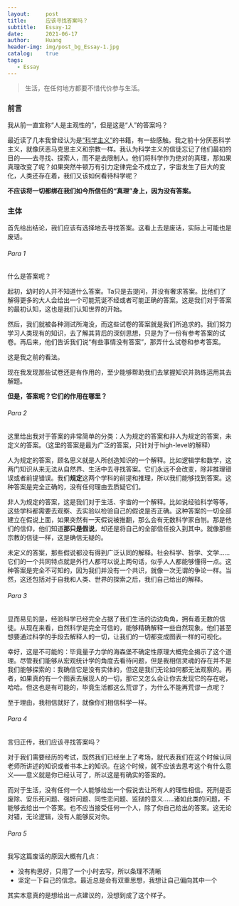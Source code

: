 ```yaml
---
layout:     post
title:      应该寻找答案吗？
subtitle:   Essay-12
date:       2021-06-17
author:     Huang
header-img: img/post_bg_Essay-1.jpg
catalog:    true
tags:
   - Essay
---
```


> 生活，在任何地方都要不惜代价参与生活。

### 前言

我从前一直宣称“人是主观性的”，但是这是“人”的答案吗？

最近读了几本我曾经认为是[“科学主义”](https://zh.wikipedia.org/zh-hans/%E7%A7%91%E5%AD%A6%E4%B8%BB%E4%B9%89)的书籍，有一些感触。我之前十分厌恶科学主义，就像厌恶马克思主义和宗教一样。我认为科学主义的信徒忘记了他们最初的目的——去寻找、探索人，而不是去限制人。他们将科学作为绝对的真理，那如果真理改变了呢？如果突然牛顿万有引力定律完全不成立了，宇宙发生了巨大的变化，人类还存在着，我们又该如何看待科学呢？

**不应该将一切都绑在我们如今所信任的“真理”身上，因为没有答案。**

### 主体

首先给出结论，我们应该有选择地去寻找答案。这看上去是废话，实际上可能也是废话。

###### Para 1

什么是答案呢？

起初，幼时的人并不知道什么答案。Ta只是去提问，并没有奢求答案。比他们了解得更多的大人会给出一个可能荒诞不经或者可能正确的答案。这是我们对于答案的最初认知，这也是我们认知世界的开始。

然后，我们就被各种测试所淹没，而这些试卷的答案就是我们所追求的。我们努力学习人类现有的知识，去了解其背后的深刻思想，只是为了一份有参考答案的试卷。再后来，他们告诉我们说“有些事情没有答案”，那弄什么试卷和参考答案。

这是我之前的看法。

现在我发现那些试卷还是有作用的，至少能够帮助我们去掌握知识并熟练运用其去解题。

**但是，答案呢？它们的作用在哪里？**

###### Para 2

这里给出我对于答案的非常简单的分类：人为规定的答案和非人为规定的答案，未定义的答案。（这里的答案是最为广泛的答案，只针对于high-level的解释）

人为规定的答案，顾名思义就是人所创造知识的一个解释。比如逻辑学和数学，这两门知识从来无法从自然界、生活中去寻找答案。它们永远不会改变，除非推理错误或者前提错误。我们**规定**这两个学科的前提和推理，所以我们能够找到答案。这种答案是完全正确的，没有任何理由去质疑它们。

非人为规定的答案，这是我们对于生活、宇宙的一个解释。比如说经验科学等等，这些学科都需要去观察、去实验以检验自己的假说是否正确。这种答案的一切全部建立在假说上面，如果突然有一天假说被推翻，那么会有无数科学家自刎。那是他们的信仰，他们知道**那只是假说**，却还是将自己的全部信任投入到其中。就像那些宗教的信徒一样，这是确信无疑的。

未定义的答案，那些假说都没有得到广泛认同的解释。社会科学、哲学、文学……它们的一个共同特点就是外行人都可以说上两句话，似乎人人都能够懂得一点。这种答案是完全不可知的，因为我们并没有一个共识，就像一次无谓的争论一样。当然，这还包括对于自我和人类、世界的探索之后，我们自己给出的解释。

###### Para 3

显而易见的是，经验科学已经完全占据了我们生活的边边角角，拥有着无数的信徒。从现在来看，自然科学是完全可信的，能够精确解释一些自然现象。他们甚至想要通过科学的手段去解释人的一切，让我们的一切都变成图表一样的可视化。

幸好，这是不可能的：毕竟量子力学的海森堡不确定性原理大概完全揭示了这个道理。尽管我们能够从宏观统计学的角度去看待问题，但是我相信灵魂的存在并不是我们能够探索的：我确信它是没有实体的，但这是我们无论如何都无法观察的。再者，如果真的有一个图表去展现人的一切，那它又怎么会让你去发现它的存在呢，哈哈。但这也是有可能的，毕竟生活都这么荒谬了，为什么不能再荒谬一点呢？

至于理由，我相信就好了，就像你们相信科学一样。

###### Para 4

言归正传，我们应该寻找答案吗？

对于我们需要经历的考试，既然我们已经坐上了考场，就代表我们在这个时候认同老师所讲述的知识或者书本上的知识。在这个时候，就不应该去思考这个有什么意义——意义就是你已经认可了，所以这是有确实的答案的。

而对于生活，没有任何一个人能够给出一个假说去让所有人的理性相信。死刑是否废除、安乐死问题、强奸问题、同性恋问题、监狱的意义……诸如此类的问题，不能够去给出一个答案。也不应当接受任何一个人，除了你自己给出的答案。这无论对错，无论逻辑，没有人能够反对你。

###### Para 5

我写这篇废话的原因大概有几点：

* 没有构思好，只用了一个小时去写，所以条理不清晰
* 坚定一下自己的信念。最近总是会有双重思想，我想让自己偏向其中一个

其实本意真的是想给出一点建议的，没想到成了这个样子。
